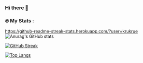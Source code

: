 ### Hi there 👋

### :fire: My Stats :
https://github-readme-streak-stats.herokuapp.com/?user=krukrue
![Anurag's GitHub stats](https://github-readme-stats.vercel.app/api?username=anuraghazra&count_private=true)

[![GitHub Streak](http://github-readme-streak-stats.herokuapp.com?user=krukrue&theme=dark&background=000000)](https://git.io/streak-stats)


[![Top Langs](https://github-readme-stats.vercel.app/api/top-langs/?username=krukrue)](https://github.com/anuraghazra/github-readme-stats)
